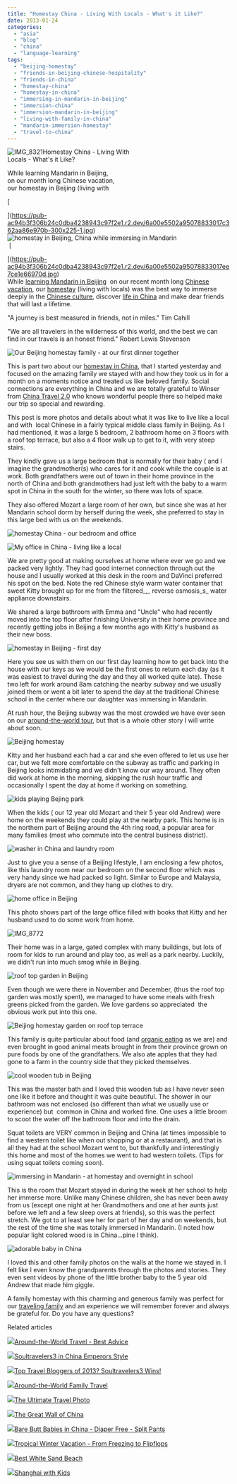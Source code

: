 ```yaml
---
title: "Homestay China - Living With Locals - What's it Like?"
date: 2013-01-24
categories: 
  - "asia"
  - "blog"
  - "china"
  - "language-learning"
tags: 
  - "beijing-homestay"
  - "friends-in-beijing-chinese-hospitality"
  - "friends-in-china"
  - "homestay-china"
  - "homestay-in-china"
  - "immersing-in-mandarin-in-beijing"
  - "immersion-china"
  - "immersion-mandarin-in-beijing"
  - "living-with-family-in-china"
  - "mandarin-immersion-homestay"
  - "travel-to-china"
---
```


![IMG_8321](https://pub-ac94b3f306b24c0dba4238943c97f2e1.r2.dev/6a00e5502a95078833017ee7cea00b970d.jpg)Homestay China - Living With  
Locals - What's it Like?  
  
While learning Mandarin in Beijing,  
on our month long Chinese vacation,  
our homestay in Beijing (living with

<!--more-->[  
  
  
  
  
  
  
  
  
  
  
  
  
](https://pub-ac94b3f306b24c0dba4238943c97f2e1.r2.dev/6a00e5502a95078833017c362aa86e970b-300x225-1.jpg)  ![homestay in Beijing, China while immersing in Mandarin](https://pub-ac94b3f306b24c0dba4238943c97f2e1.r2.dev/6a00e5502a95078833017c3633bb45970b.jpg)  
 [  
  
  
  
](https://pub-ac94b3f306b24c0dba4238943c97f2e1.r2.dev/6a00e5502a95078833017ee7ce1e66970d.jpg)  
While [learning Mandarin in Beijing](http://soultravelers3new.local/2012/11/mandarin-immersion-in-china.html "learning Mandarin in Beijing, China")  on our recent month long [Chinese vacation](http://soultravelers3new.local/2012/12/china-family-vacation-beauty-love-joy-.html "China family vacation"), our [homestay](http://soultravelers3new.local/2013/01/best-homestay-living-with-a-family-in-china.html "homestay in Beijing, China") (living with locals) was the best way to immerse deeply in the [Chinese culture](http://soultravelers3new.local/2012/12/confusius-temple-in-beijing-and-tcm-tourism.html "Chinese traditional culture"), discover [life in China](http://soultravelers3new.local/2012/11/life-in-china.html "life in china") and make dear friends that will last a lifetime.  
  
"A journey is best measured in friends, not in miles." Tim Cahill  
  
"We are all travelers in the wilderness of this world, and the best we can find in our travels is an honest friend." Robert Lewis Stevenson  
  
  
![Our Beijing homestay family - at our first dinner together](https://pub-ac94b3f306b24c0dba4238943c97f2e1.r2.dev/6a00e5502a95078833017c3633bf2f970b.jpg)  
  
This is part two about our [homestay in China](http://soultravelers3new.local/2013/01/best-homestay-living-with-a-family-in-china.html "homestay in China"), that I started yesterday and focused on the amazing family we stayed with and how they took us in for a month on a moments notice and treated us like beloved family. Social connections are everything in China and we are totally grateful to Winser from [China Travel 2.0](http://www.chinatravel20.com/ "China travel ") who knows wonderful people there so helped make our trip so special and rewarding.  
  
This post is more photos and details about what it was like to live like a local and with  local Chinese in a fairly typical middle class family in Beijing. As I had mentioned, it was a large 5 bedroom, 2 bathroom home on 3 floors with a roof top terrace, but also a 4 floor walk up to get to it, with very steep stairs.  
  
They kindly gave us a large bedroom that is normally for their baby ( and I imagine the grandmother(s) who cares for it and cook while the couple is at work. Both grandfathers were out of town in their home province in the north of China and both grandmothers had just left with the baby to a warm spot in China in the south for the winter, so there was lots of space.  
  
They also offered Mozart a large room of her own, but since she was at her Mandarin school dorm by herself during the week, she preferred to stay in this large bed with us on the weekends.  
  
  
![homestay China - our bedroom and office](https://pub-ac94b3f306b24c0dba4238943c97f2e1.r2.dev/6a00e5502a95078833017ee7d5a518970d.jpg)  
  
  
![My office in China - living like a local](https://pub-ac94b3f306b24c0dba4238943c97f2e1.r2.dev/6a00e5502a95078833017c36325932970b.jpg)  
  
We are pretty good at making ourselves at home where ever we go and we packed very lightly. They had good internet connection through out the house and I usually worked at this desk in the room and DaVinci preferred his spot on the bed. Note the red Chinese style warm water container that sweet Kitty brought up for me from the filtered_,_ reverse osmosis_s_ water appliance downstairs.  
  
We shared a large bathroom with Emma and "Uncle" who had recently moved into the top floor after finishing University in their home province and recently getting jobs in Beijing a few months ago with Kitty's husband as their new boss.  
  
![homestay in Beijing - first day](https://pub-ac94b3f306b24c0dba4238943c97f2e1.r2.dev/6a00e5502a95078833017ee7d71c72970d.jpg)  
  
Here you see us with them on our first day learning how to get back into the house with our keys as we would be the first ones to return each day (as it was easiest to travel during the day and they all worked quite late). These two left for work around 8am catching the nearby subway and we usually joined them or went a bit later to spend the day at the traditional Chinese school in the center where our daughter was immersing in Mandarin.  
  
At rush hour, the Beijing subway was the most crowded we have ever seen on our [around-the-world tour](http://soultravelers3new.local/2012/12/around-the-world-family-travel.html#more "around the world family travel"), but that is a whole other story I will write about soon.  
  
  
  
  
![Beijing homestay](https://pub-ac94b3f306b24c0dba4238943c97f2e1.r2.dev/6a00e5502a95078833017ee7d6bec0970d.jpg)  
  
Kitty and her husband each had a car and she even offered to let us use her car, but we felt more comfortable on the subway as traffic and parking in Beijing looks intimidating and we didn't know our way around. They often did work at home in the morning, skipping the rush hour traffic and occasionally I spent the day at home if working on something.  
  
![kids playing Bejing park](https://pub-ac94b3f306b24c0dba4238943c97f2e1.r2.dev/6a00e5502a95078833017d40628ece970c.jpg)  
  
When the kids ( our 12 year old Mozart and their 5 year old Andrew) were home on the weekends they could play at the nearby park. This home is in the northern part of Beijing around the 4th ring road, a popular area for many families (most who commute into the central business district).  
  
![washer in China and laundry room](https://pub-ac94b3f306b24c0dba4238943c97f2e1.r2.dev/6a00e5502a95078833017c36337718970b.jpg)  
  
Just to give you a sense of a Beijing lifestyle, I am enclosing a few photos, like this laundry room near our bedroom on the second floor which was very handy since we had packed so light. Similar to Europe and Malaysia, dryers are not common, and they hang up clothes to dry.  
  
![home office in Beijing](https://pub-ac94b3f306b24c0dba4238943c97f2e1.r2.dev/6a00e5502a95078833017ee7d6c3fc970d.jpg)  
  
This photo shows part of the large office filled with books that Kitty and her husband used to do some work from home.  
  
  
![IMG_8772](https://pub-ac94b3f306b24c0dba4238943c97f2e1.r2.dev/6a00e5502a95078833017c36337d84970b.jpg)  
  
Their home was in a large, gated complex with many buildings, but lots of room for kids to run around and play too, as well as a park nearby. Luckily, we didn't run into much smog while in Beijing.  
  
  
![roof top garden in Beijing](https://pub-ac94b3f306b24c0dba4238943c97f2e1.r2.dev/6a00e5502a95078833017d406293e9970c.jpg)  
  
Even though we were there in November and December, (thus the roof top garden was mostly spent), we managed to have some meals with fresh greens picked from the garden. We love gardens so appreciated  the obvious work put into this one.  
  
![Beijing homestay garden on roof top terrace](https://pub-ac94b3f306b24c0dba4238943c97f2e1.r2.dev/6a00e5502a95078833017d40629585970c.jpg)  
  
This family is quite particular about food (and [organic eating](http://soultravelers3new.local/2012/04/health-organic-raw-foods-and-travel.html "organic eating") as we are) and even brought in good animal meats brought in from their province grown on pure foods by one of the grandfathers. We also ate apples that they had gone to a farm in the country side that they picked themselves.  
  
![cool wooden tub in Beijing](https://pub-ac94b3f306b24c0dba4238943c97f2e1.r2.dev/6a00e5502a95078833017d40629821970c.jpg)  
  
This was the master bath and I loved this wooden tub as I have never seen one like it before and thought it was quite beautiful. The shower in our bathroom was not enclosed (so different than what we usually use or experience) but  common in China and worked fine. One uses a little broom to scoot the water off the bathroom floor and into the drain.  
  
Squat toilets are VERY common in Beijing and China (at times impossible to find a western toilet like when out shopping or at a restaurant), and that is all they had at the school Mozart went to, but thankfully and interestingly this home and most of the homes we went to had western toilets. (Tips for using squat toilets coming soon).  
  
![immersing in Mandarin - at homestay and overnight in school](https://pub-ac94b3f306b24c0dba4238943c97f2e1.r2.dev/6a00e5502a95078833017d40629ba9970c.jpg)  
  
This is the room that Mozart stayed in during the week at her school to help her immerse more. Unlike many Chinese children, she has never been away from us (except one night at her Grandmothers and one at her aunts just before we left and a few sleep overs at friends), so this was the perfect stretch. We got to at least see her for part of her day and on weekends, but the rest of the time she was totally immersed in Mandarin. (I noted how popular light colored wood is in China...pine I think).  
  
  
![adorable baby in China](https://pub-ac94b3f306b24c0dba4238943c97f2e1.r2.dev/6a00e5502a95078833017ee7d6cb79970d.jpg)  
  
I loved this and other family photos on the walls at the home we stayed in. I felt like I even know the grandparents through the photos and stories. They even sent videos by phone of the little brother baby to the 5 year old Andrew that made him giggle.  
  
A family homestay with this charming and generous family was perfect for our [traveling family](http://soultravelers3new.local/2009/04/how-to-travel-the-world-as-a-digital-nomad-family.html "traveling family") and an experience we will remember forever and always be grateful for. Do you have any questions?  
  

Related articles

[![](http://i.zemanta.com/133178306_80_80.jpg)](http://soultravelers3new.local/2012/12/-around-the-world-travel-best-advice.html)[Around-the-World Travel - Best Advice](http://soultravelers3new.local/2012/12/-around-the-world-travel-best-advice.html)

[![](http://i.zemanta.com/130189927_80_80.jpg)](http://soultravelers3new.local/2012/12/soultravelers3-in-china-emperors-style.html)[Soultravelers3 in China Emperors Style](http://soultravelers3new.local/2012/12/soultravelers3-in-china-emperors-style.html)

[![](http://i.zemanta.com/135568483_80_80.jpg)](http://soultravelers3new.local/2013/01/top-travel-bloggers-of-2013-soultravelers3-wins-.html)[Top Travel Bloggers of 2013? Soultravelers3 Wins!](http://soultravelers3new.local/2013/01/top-travel-bloggers-of-2013-soultravelers3-wins-.html)

[![](http://i.zemanta.com/134800869_80_80.jpg)](http://soultravelers3new.local/2012/12/around-the-world-family-travel.html)[Around-the-World Family Travel](http://soultravelers3new.local/2012/12/around-the-world-family-travel.html)

[![](http://i.zemanta.com/130738046_80_80.jpg)](http://soultravelers3new.local/2012/12/the-ultimate-travel-photo.html)[The Ultimate Travel Photo](http://soultravelers3new.local/2012/12/the-ultimate-travel-photo.html)

[![](http://i.zemanta.com/131801621_80_80.jpg)](http://soultravelers3new.local/2012/12/the-great-wall-of-china.html)[The Great Wall of China](http://soultravelers3new.local/2012/12/the-great-wall-of-china.html)

[![](http://i.zemanta.com/139881382_80_80.jpg)](http://soultravelers3new.local/2013/01/bare-butt-babies-in-china-diaper-free-split-pants.html)[Bare Butt Babies in China - Diaper Free - Split Pants](http://soultravelers3new.local/2013/01/bare-butt-babies-in-china-diaper-free-split-pants.html)

[![](http://i.zemanta.com/132755696_80_80.jpg)](http://soultravelers3new.local/2012/12/tropical-winter-vacation-from-freezing-to-flipflops.html)[Tropical Winter Vacation - From Freezing to Flipflops](http://soultravelers3new.local/2012/12/tropical-winter-vacation-from-freezing-to-flipflops.html)

[![](http://i.zemanta.com/135775485_80_80.jpg)](http://soultravelers3new.local/2013/01/best-white-sand-beach-.html)[Best White Sand Beach](http://soultravelers3new.local/2013/01/best-white-sand-beach-.html)

[![](http://i.zemanta.com/129131608_80_80.jpg)](http://soultravelers3new.local/2012/11/shanghai-with-kids.html)[Shanghai with Kids](http://soultravelers3new.local/2012/11/shanghai-with-kids.html)

